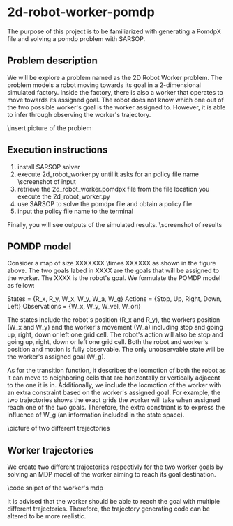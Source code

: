 # 2d-robot-worker-pomdp

The purpose of this project is to be familiarized with generating a PomdpX file and solving a pomdp problem with SARSOP.
 
## Problem description
We will be explore a problem named as the 2D Robot Worker problem. The problem models a robot moving towards its goal in a 2-dimensional simulated factory. Inside the factory, there is also a worker that operates to move towards its assigned goal. The robot does not know which one out of the two possible worker's goal is the worker assigned to. However, it is able to infer through observing the worker's trajectory.

\insert picture of the problem


## Execution instructions
1) install SARSOP solver
2) execute 2d_robot_worker.py until it asks for an policy file name
\screenshot of input
3) retrieve the 2d_robot_worker.pomdpx file from the file location you execute the 2d_robot_worker.py
4) use SARSOP to solve the pomdpx file and obtain a policy file
5) input the policy file name to the terminal

Finally, you will see outputs of the simulated results.
\screenshot of results

## POMDP model
Consider a map of size XXXXXXX \times XXXXXX as shown in the figure above. The two goals labed in XXXX are the goals that will be assigned to the worker. The XXXX is the robot's goal. We formulate the POMDP model as fellow:

States = {R_x, R_y, W_x, W_y, W_a, W_g}
Actions = {Stop, Up, Right, Down, Left}
Observations = {W_x, W_y, W_vel, W_ori}

The states include the robot's position (R_x and R_y), the workers position (W_x and W_y) and the worker's movement (W_a) including stop and going up, right, down or left one grid cell. The robot's action will also be stop and going up, right, down or left one grid cell. Both the robot and worker's position and motion is fully observable. The only unobservable state will be the worker's assigned goal (W_g).

As for the transition function, it describes the locmotion of both the robot as it can move to neighboring cells that are horizontally or vertically adjacent to the one it is in. Additionally, we include the locmotion of the worker with an extra constraint based on the worker's assigned goal. For example, the two trajectories shows the exact grids the worker will take when assigned reach one of the two goals. Therefore, the extra constriant is to express the influence of W_g (an information included in the state space).

\picture of two different trajectories

## Worker trajectories

We create two different trajectories respectivly for the two worker goals by solving an MDP model of the worker aiming to reach its goal destination.

\code snipet of the worker's mdp

It is advised that the worker should be able to reach the goal with multiple different trajectories. Therefore, the trajectory generating code can be altered to be more realistic.






